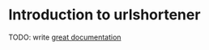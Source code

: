 # Introduction to urlshortener

TODO: write [great documentation](http://jacobian.org/writing/what-to-write/)
